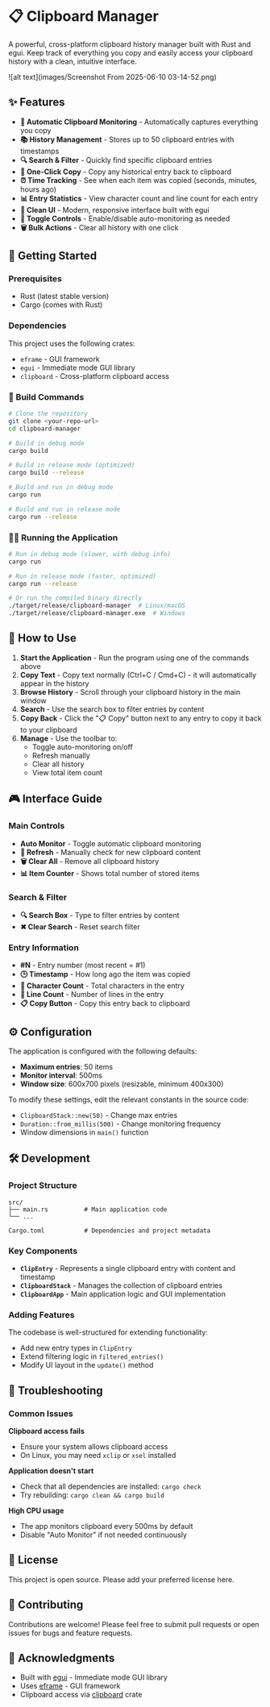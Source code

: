 # 📋 Clipboard Manager

A powerful, cross-platform clipboard history manager built with Rust and egui. Keep track of everything you copy and easily access your clipboard history with a clean, intuitive interface.

![alt text](images/Screenshot From 2025-06-10 03-14-52.png)
## ✨ Features

- **🔄 Automatic Clipboard Monitoring** - Automatically captures everything you copy
- **📚 History Management** - Stores up to 50 clipboard entries with timestamps
- **🔍 Search & Filter** - Quickly find specific clipboard entries
- **🎯 One-Click Copy** - Copy any historical entry back to clipboard
- **⏰ Time Tracking** - See when each item was copied (seconds, minutes, hours ago)
- **📊 Entry Statistics** - View character count and line count for each entry
- **🎨 Clean UI** - Modern, responsive interface built with egui
- **🔧 Toggle Controls** - Enable/disable auto-monitoring as needed
- **🗑️ Bulk Actions** - Clear all history with one click

## 🚀 Getting Started

### Prerequisites

- Rust (latest stable version)
- Cargo (comes with Rust)

### Dependencies

This project uses the following crates:
- `eframe` - GUI framework
- `egui` - Immediate mode GUI library
- `clipboard` - Cross-platform clipboard access

### 🔨 Build Commands

```bash
# Clone the repository
git clone <your-repo-url>
cd clipboard-manager

# Build in debug mode
cargo build

# Build in release mode (optimized)
cargo build --release

# Build and run in debug mode
cargo run

# Build and run in release mode
cargo run --release
```

### 🏃‍♂️ Running the Application

```bash
# Run in debug mode (slower, with debug info)
cargo run

# Run in release mode (faster, optimized)
cargo run --release

# Or run the compiled binary directly
./target/release/clipboard-manager  # Linux/macOS
./target/release/clipboard-manager.exe  # Windows
```

## 📖 How to Use

1. **Start the Application** - Run the program using one of the commands above
2. **Copy Text** - Copy text normally (Ctrl+C / Cmd+C) - it will automatically appear in the history
3. **Browse History** - Scroll through your clipboard history in the main window
4. **Search** - Use the search box to filter entries by content
5. **Copy Back** - Click the "📋 Copy" button next to any entry to copy it back to your clipboard
6. **Manage** - Use the toolbar to:
   - Toggle auto-monitoring on/off
   - Refresh manually
   - Clear all history
   - View total item count

## 🎮 Interface Guide

### Main Controls
- **Auto Monitor** - Toggle automatic clipboard monitoring
- **🔄 Refresh** - Manually check for new clipboard content
- **🗑️ Clear All** - Remove all clipboard history
- **📊 Item Counter** - Shows total number of stored items

### Search & Filter
- **🔍 Search Box** - Type to filter entries by content
- **✖ Clear Search** - Reset search filter

### Entry Information
- **#N** - Entry number (most recent = #1)
- **🕒 Timestamp** - How long ago the item was copied
- **📏 Character Count** - Total characters in the entry
- **📄 Line Count** - Number of lines in the entry
- **📋 Copy Button** - Copy this entry back to clipboard

## ⚙️ Configuration

The application is configured with the following defaults:
- **Maximum entries**: 50 items
- **Monitor interval**: 500ms
- **Window size**: 600x700 pixels (resizable, minimum 400x300)

To modify these settings, edit the relevant constants in the source code:
- `ClipboardStack::new(50)` - Change max entries
- `Duration::from_millis(500)` - Change monitoring frequency
- Window dimensions in `main()` function

## 🛠️ Development

### Project Structure
```
src/
├── main.rs          # Main application code
└── ...

Cargo.toml           # Dependencies and project metadata
```

### Key Components
- **`ClipEntry`** - Represents a single clipboard entry with content and timestamp
- **`ClipboardStack`** - Manages the collection of clipboard entries
- **`ClipboardApp`** - Main application logic and GUI implementation

### Adding Features
The codebase is well-structured for extending functionality:
- Add new entry types in `ClipEntry`
- Extend filtering logic in `filtered_entries()`
- Modify UI layout in the `update()` method

## 🐛 Troubleshooting

### Common Issues

**Clipboard access fails**
- Ensure your system allows clipboard access
- On Linux, you may need `xclip` or `xsel` installed

**Application doesn't start**
- Check that all dependencies are installed: `cargo check`
- Try rebuilding: `cargo clean && cargo build`

**High CPU usage**
- The app monitors clipboard every 500ms by default
- Disable "Auto Monitor" if not needed continuously

## 📝 License

This project is open source. Please add your preferred license here.

## 🤝 Contributing

Contributions are welcome! Please feel free to submit pull requests or open issues for bugs and feature requests.

## 🙏 Acknowledgments

- Built with [egui](https://github.com/emilk/egui) - Immediate mode GUI library
- Uses [eframe](https://github.com/emilk/egui/tree/master/crates/eframe) - GUI framework
- Clipboard access via [clipboard](https://github.com/aweinstock314/rust-clipboard) crate
